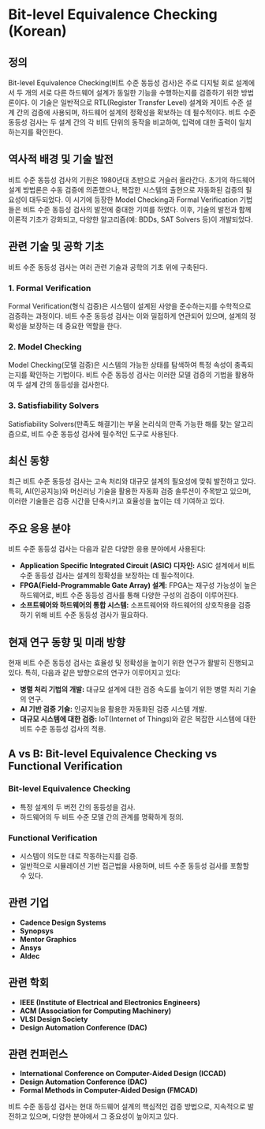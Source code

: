# Bit-level Equivalence Checking (Korean)

## 정의
Bit-level Equivalence Checking(비트 수준 동등성 검사)은 주로 디지털 회로 설계에서 두 개의 서로 다른 하드웨어 설계가 동일한 기능을 수행하는지를 검증하기 위한 방법론이다. 이 기술은 일반적으로 RTL(Register Transfer Level) 설계와 게이트 수준 설계 간의 검증에 사용되며, 하드웨어 설계의 정확성을 확보하는 데 필수적이다. 비트 수준 동등성 검사는 두 설계 간의 각 비트 단위의 동작을 비교하여, 입력에 대한 출력이 일치하는지를 확인한다.

## 역사적 배경 및 기술 발전
비트 수준 동등성 검사의 기원은 1980년대 초반으로 거슬러 올라간다. 초기의 하드웨어 설계 방법론은 수동 검증에 의존했으나, 복잡한 시스템의 출현으로 자동화된 검증의 필요성이 대두되었다. 이 시기에 등장한 Model Checking과 Formal Verification 기법들은 비트 수준 동등성 검사의 발전에 중대한 기여를 하였다. 이후, 기술의 발전과 함께 이론적 기초가 강화되고, 다양한 알고리즘(예: BDDs, SAT Solvers 등)이 개발되었다.

## 관련 기술 및 공학 기초
비트 수준 동등성 검사는 여러 관련 기술과 공학의 기초 위에 구축된다. 

### 1. Formal Verification
Formal Verification(형식 검증)은 시스템이 설계된 사양을 준수하는지를 수학적으로 검증하는 과정이다. 비트 수준 동등성 검사는 이와 밀접하게 연관되어 있으며, 설계의 정확성을 보장하는 데 중요한 역할을 한다.

### 2. Model Checking
Model Checking(모델 검증)은 시스템의 가능한 상태를 탐색하여 특정 속성이 충족되는지를 확인하는 기법이다. 비트 수준 동등성 검사는 이러한 모델 검증의 기법을 활용하여 두 설계 간의 동등성을 검사한다.

### 3. Satisfiability Solvers
Satisfiability Solvers(만족도 해결기)는 부울 논리식의 만족 가능한 해를 찾는 알고리즘으로, 비트 수준 동등성 검사에 필수적인 도구로 사용된다.

## 최신 동향
최근 비트 수준 동등성 검사는 고속 처리와 대규모 설계의 필요성에 맞춰 발전하고 있다. 특히, AI(인공지능)와 머신러닝 기술을 활용한 자동화 검증 솔루션이 주목받고 있으며, 이러한 기술들은 검증 시간을 단축시키고 효율성을 높이는 데 기여하고 있다.

## 주요 응용 분야
비트 수준 동등성 검사는 다음과 같은 다양한 응용 분야에서 사용된다:

- **Application Specific Integrated Circuit (ASIC) 디자인:** ASIC 설계에서 비트 수준 동등성 검사는 설계의 정확성을 보장하는 데 필수적이다.
- **FPGA(Field-Programmable Gate Array) 설계:** FPGA는 재구성 가능성이 높은 하드웨어로, 비트 수준 동등성 검사를 통해 다양한 구성의 검증이 이루어진다.
- **소프트웨어와 하드웨어의 통합 시스템:** 소프트웨어와 하드웨어의 상호작용을 검증하기 위해 비트 수준 동등성 검사가 필요하다.

## 현재 연구 동향 및 미래 방향
현재 비트 수준 동등성 검사는 효율성 및 정확성을 높이기 위한 연구가 활발히 진행되고 있다. 특히, 다음과 같은 방향으로의 연구가 이루어지고 있다:

- **병렬 처리 기법의 개발:** 대규모 설계에 대한 검증 속도를 높이기 위한 병렬 처리 기술의 연구.
- **AI 기반 검증 기술:** 인공지능을 활용한 자동화된 검증 시스템 개발.
- **대규모 시스템에 대한 검증:** IoT(Internet of Things)와 같은 복잡한 시스템에 대한 비트 수준 동등성 검사의 적용.

## A vs B: Bit-level Equivalence Checking vs Functional Verification
### Bit-level Equivalence Checking
- 특정 설계의 두 버전 간의 동등성을 검사.
- 하드웨어의 두 비트 수준 모델 간의 관계를 명확하게 정의.

### Functional Verification
- 시스템이 의도한 대로 작동하는지를 검증.
- 일반적으로 시뮬레이션 기반 접근법을 사용하며, 비트 수준 동등성 검사를 포함할 수 있다.

## 관련 기업
- **Cadence Design Systems**
- **Synopsys**
- **Mentor Graphics**
- **Ansys**
- **Aldec**

## 관련 학회
- **IEEE (Institute of Electrical and Electronics Engineers)**
- **ACM (Association for Computing Machinery)**
- **VLSI Design Society**
- **Design Automation Conference (DAC)**

## 관련 컨퍼런스
- **International Conference on Computer-Aided Design (ICCAD)**
- **Design Automation Conference (DAC)**
- **Formal Methods in Computer-Aided Design (FMCAD)**

비트 수준 동등성 검사는 현대 하드웨어 설계의 핵심적인 검증 방법으로, 지속적으로 발전하고 있으며, 다양한 분야에서 그 중요성이 높아지고 있다.